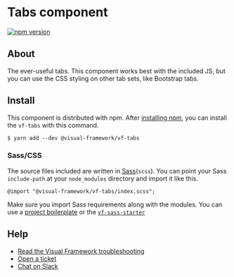 # Tabs component

[![npm version](https://badge.fury.io/js/%40visual-framework%2Fvf-tabs.svg)](https://badge.fury.io/js/%40visual-framework%2Fvf-tabs)

## About

The ever-useful tabs. This component works best with the included JS, but you can use the CSS styling on other tab sets, like Bootstrap tabs.

## Install

This component is distributed with npm. After [installing npm](https://www.npmjs.com/get-npm), you can install the `vf-tabs` with this command.

```
$ yarn add --dev @visual-framework/vf-tabs
```

### Sass/CSS

The source files included are written in [Sass](http://sass-lang.com)(`scss`). You can point your Sass `include-path` at your `node_modules` directory and import it like this.

```
@import "@visual-framework/vf-tabs/index.scss";
```

Make sure you import Sass requirements along with the modules. You can use a [project boilerplate](https://stable.visual-framework.dev/building/) or the [`vf-sass-starter`](https://stable.visual-framework.dev/components/vf-sass-starter/)

## Help

- [Read the Visual Framework troubleshooting](https://stable.visual-framework.dev/troubleshooting/)
- [Open a ticket](https://github.com/visual-framework/vf-core/issues)
- [Chat on Slack](https://join.slack.com/t/visual-framework/shared_invite/enQtNDAxNzY0NDg4NTY0LWFhMjEwNGY3ZTk3NWYxNWVjOWQ1ZWE4YjViZmY1YjBkMDQxMTNlNjQ0N2ZiMTQ1ZTZiMGM4NjU5Y2E0MjM3ZGQ)

